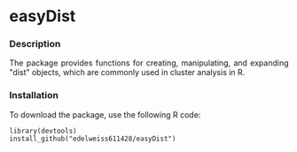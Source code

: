 # easyDist

### Description

<p align="justify"> The package provides functions for creating, manipulating, and expanding "dist" objects, which are commonly used in cluster analysis in R. </p> 

 ### Installation

 To download the package, use the following R code: 

```
library(devtools)
install_github("edelweiss611428/easyDist") 
```

